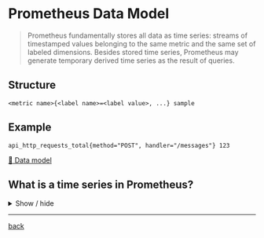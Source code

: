 # Prometheus Data Model

> Prometheus fundamentally stores all data as time series: streams of timestamped values belonging to the same metric and the same set of labeled dimensions. Besides stored time series, Prometheus may generate temporary derived time series as the result of queries.

## Structure

`<metric name>{<label name>=<label value>, ...} sample`

## Example

`api_http_requests_total{method="POST", handler="/messages"} 123`

[🔗 Data model](https://prometheus.io/docs/concepts/data_model/)

## What is a time series in Prometheus?

<details>
<summary>Show / hide</summary>

![](https://iximiuz.com/prometheus-metrics-labels-time-series/time-series-2000-opt.png)

From the excellent article/series [Prometheus Cheat Sheet - Basics (Metrics, Labels, Time Series, Scraping)](https://iximiuz.com/en/posts/prometheus-metrics-labels-time-series/) by Ivan Velichko

</details>


---
[back](../overview.md)
